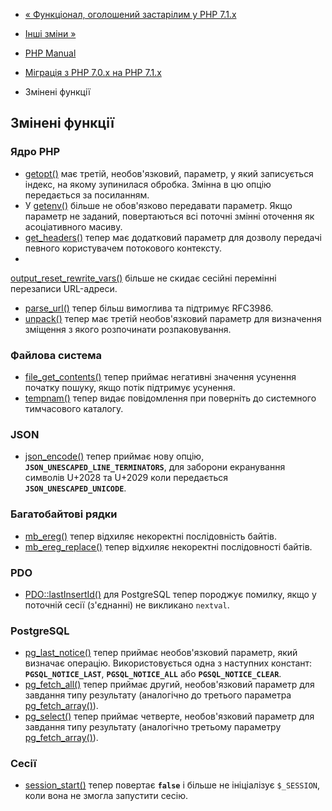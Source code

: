 - [« Функціонал, оголошений застарілим у PHP
7.1.x](migration71.deprecated.md)
- [Інші зміни »](migration71.other-changes.md)

- [PHP Manual](index.md)
- [Міграція з PHP 7.0.x на PHP 7.1.x](migration71.md)
- Змінені функції

## Змінені функції

### Ядро PHP

- [getopt()](function.getopt.md) має третій, необов'язковий,
параметр, у який записується індекс, на якому зупинилася
обробка. Змінна в цю опцію передається за посиланням.
- У [getenv()](function.getenv.md) більше не обов'язково передавати
параметр. Якщо параметр не заданий, повертаються всі поточні
змінні оточення як асоціативного масиву.
- [get_headers()](function.get-headers.md) тепер має
додатковий параметр для дозволу передачі певного
користувачем потокового контексту.
-
[output_reset_rewrite_vars()](function.output-reset-rewrite-vars.md)
більше не скидає сесійні перемінні перезаписи URL-адреси.
- [parse_url()](function.parse-url.md) тепер більш вимоглива та
підтримує RFC3986.
- [unpack()](function.unpack.md) тепер має третій необов'язковий
параметр для визначення зміщення з якого розпочинати розпаковування.

### Файлова система

- [file_get_contents()](function.file-get-contents.md) тепер
приймає негативні значення усунення початку пошуку, якщо потік
підтримує усунення.
- [tempnam()](function.tempnam.md) тепер видає повідомлення при
поверніть до системного тимчасового каталогу.

### JSON

- [json_encode()](function.json-encode.md) тепер приймає нову
опцію, **`JSON_UNESCAPED_LINE_TERMINATORS`**, для заборони
екранування символів U+2028 та U+2029 коли передається
**`JSON_UNESCAPED_UNICODE`**.

### Багатобайтові рядки

- [mb_ereg()](function.mb-ereg.md) тепер відхиляє некоректні
послідовність байтів.
- [mb_ereg_replace()](function.mb-ereg-replace.md) тепер відхиляє
некоректні послідовності байтів.

### PDO

- [PDO::lastInsertId()](pdo.lastinsertid.md) для PostgreSQL тепер
породжує помилку, якщо у поточній сесії (з'єднанні) не викликано
`nextval`.

### PostgreSQL

- [pg_last_notice()](function.pg-last-notice.md) тепер приймає
необов'язковий параметр, який визначає операцію. Використовується одна з
наступних констант: **`PGSQL_NOTICE_LAST`**, **`PGSQL_NOTICE_ALL`**
або **`PGSQL_NOTICE_CLEAR`**.
- [pg_fetch_all()](function.pg-fetch-all.md) тепер приймає
другий, необов'язковий параметр для завдання типу результату
(аналогічно до третього параметра
[pg_fetch_array()](function.pg-fetch-array.md)).
- [pg_select()](function.pg-select.md) тепер приймає четверте,
необов'язковий параметр для завдання типу результату (аналогічно
третьому параметру
[pg_fetch_array()](function.pg-fetch-array.md)).

### Сесії

- [session_start()](function.session-start.md) тепер повертає
**`false`** і більше не ініціалізує `$_SESSION`, коли вона не
змогла запустити сесію.
